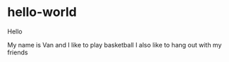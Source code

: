 # hello-world

Hello

My name is Van and I like to play basketball
I also like to hang out with my friends
